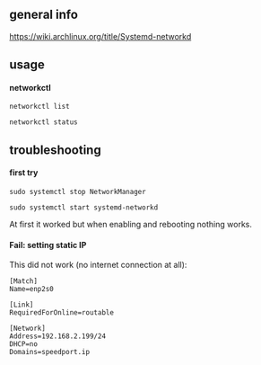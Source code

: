 ## general info

https://wiki.archlinux.org/title/Systemd-networkd

## usage

#### networkctl

```
networkctl list
```

```
networkctl status
```

## troubleshooting

#### first try

```
sudo systemctl stop NetworkManager
```

```
sudo systemctl start systemd-networkd
```

At first it worked but when enabling and rebooting nothing works.

#### Fail: setting static IP

This did not work (no internet connection at all):
```
[Match]
Name=enp2s0

[Link]
RequiredForOnline=routable

[Network]
Address=192.168.2.199/24
DHCP=no
Domains=speedport.ip
```
